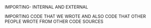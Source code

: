 IMPORTING- INTERNAL AND EXTERNAL

IMPORTING CODE THAT WE WROTE AND ALSO CODE THAT OTHER PEOPLE WROTE FROM OTHER CODE SOURCES